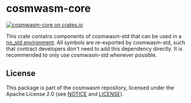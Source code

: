 # cosmwasm-core

[![cosmwasm-core on crates.io](https://img.shields.io/crates/v/cosmwasm-core.svg)](https://crates.io/crates/cosmwasm-core)

This crate contains components of cosmwasm-std that can be used in a
[no_std environment](https://docs.rust-embedded.org/book/intro/no-std.html). All
symbols are re-exported by cosmwasm-std, such that contract developers don't
need to add this dependency directly. It is recommended to only use cosmwasm-std
whenever possible.

## License

This package is part of the cosmwasm repository, licensed under the Apache
License 2.0 (see [NOTICE](https://github.com/CosmWasm/cosmwasm/blob/main/NOTICE)
and [LICENSE](https://github.com/CosmWasm/cosmwasm/blob/main/LICENSE)).
